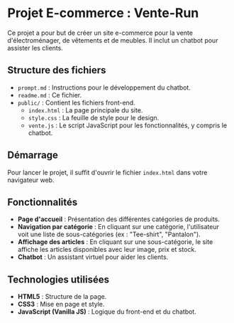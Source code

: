 # Projet E-commerce : Vente-Run

Ce projet a pour but de créer un site e-commerce pour la vente d'électroménager, de vêtements et de meubles. Il inclut un chatbot pour assister les clients.

## Structure des fichiers
-   `prompt.md` : Instructions pour le développement du chatbot.
-   `readme.md` : Ce fichier.
-   `public/` : Contient les fichiers front-end.
    -   `index.html` : La page principale du site.
    -   `style.css` : La feuille de style pour le design.
    -   `vente.js` : Le script JavaScript pour les fonctionnalités, y compris le chatbot.

## Démarrage
Pour lancer le projet, il suffit d'ouvrir le fichier `index.html` dans votre navigateur web.

## Fonctionnalités
-   **Page d'accueil** : Présentation des différentes catégories de produits.
-   **Navigation par catégorie** : En cliquant sur une catégorie, l'utilisateur voit une liste de sous-catégories (ex : "Tee-shirt", "Pantalon").
-   **Affichage des articles** : En cliquant sur une sous-catégorie, le site affiche les articles disponibles avec leur image, prix et stock.
-   **Chatbot** : Un assistant virtuel pour aider les clients.

## Technologies utilisées
-   **HTML5** : Structure de la page.
-   **CSS3** : Mise en page et style.
-   **JavaScript (Vanilla JS)** : Logique du front-end et du chatbot.